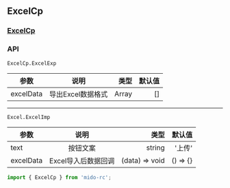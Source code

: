 ## ExcelCp

### [ExcelCp](https://zyxpz.github.io/mido-react-rc/dist/ExcelCp/ExcelCp.html)

### API

```ExcelCp.ExcelExp```

参数|说明|类型|默认值
---|:--:|---:|---:
excelData | 导出Excel数据格式|Array|[]

---

```Excel.ExcelImp```

参数|说明|类型|默认值
---|:--:|---:|---:
text | 按钮文案 | string| '上传'
excelData | Excel导入后数据回调|(data) => void| () => {}

```js
import { ExcelCp } from 'mido-rc';
```